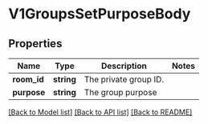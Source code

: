# V1GroupsSetPurposeBody

## Properties
Name | Type | Description | Notes
------------ | ------------- | ------------- | -------------
**room_id** | **string** | The private group ID. | 
**purpose** | **string** | The group purpose | 

[[Back to Model list]](../../README.md#documentation-for-models) [[Back to API list]](../../README.md#documentation-for-api-endpoints) [[Back to README]](../../README.md)

